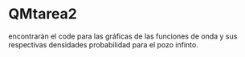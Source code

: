 # QMtarea2
encontrarán el code para las gráficas de las funciones de onda y sus respectivas densidades probabilidad para el pozo infinto.
